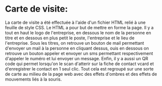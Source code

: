 # Carte de visite: 
La carte de visite a été effectuée à l'aide d'un fichier HTML relié à une feuille de style CSS. Le HTML a pour but de mettre en forme la page. Il y a tout en haut le logo de l'entreprise, en dessous le nom de la personne en titre et en dessous en plus petit le poste, l'entreprise et le lieu de l'entreprise. Sous les titres, on retrouve un bouton de mail permettant d'envoyer un mail à la personne en cliquant dessus, ouis en dessous on retrouve un bouton appeler et envoyer un sms permettant respectivement d'appeler le numéro et lui envoyer un message. Enfin, il y a aussi un QR code qui permet lorsqu'on le scan d'atterir sur la fiche de contact vcard et d'enregistrer le contact en 1 seul clic. Tout cela est regroupé sur une sorte de carte au milieu de la page web avec des effets d'ombres et des effets de mouvements liés à la souris.
